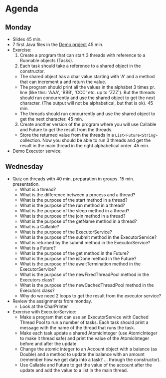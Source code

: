 # Agenda
## Monday
- Slides 45 min.
- 7 first Java files in the [Demo project](https://github.com/HartmannDemoCode/ThreadsDemo.git) 45 min.
- Exercise:
  1. Create a program that can start 3 threads with reference to a Runnable objects (Tasks). 
  2. Each task should take a reference to a shared object in the constructor. 
    - The shared object has a char value starting with 'A' and a method that can increment a and return the value. 
    - The program should print all the values in the alphabet 3 times pr. line (like this: 'AAA', 'BBB', 'CCC' etc. up to 'ZZZ'). But the threads should run concurrently and use the shared object to get the next character. (The output will not be alphabetical, but that is ok). 45 min.
    - The threads should run concurrently and use the shared object to get the next character. 45 min.
  3. Create another version of the program where you will use Callable and Future to get the result from the threads. 
    - Store the returned value from the threads in a `List<Future<String>` collection. Now you should be able to run 3 threads and get the result in the main thread in the right alphabetical order. 45 min. 
- Demo Executor service.

## Wednesday
- Quiz on threads with 40 min. preparation in groups. 15 min. presentation.
  - What is a thread?
  - What is the difference between a process and a thread?
  - What is the purpose of the start method in a thread?
  - What is the purpose of the run method in a thread?
  - What is the purpose of the sleep method in a thread?
  - What is the purpose of the join method in a thread?
  - What is the purpose of the getName method in a thread?
  - What is a Callable?
  - What is the purpose of the ExecutorService?
  - What is the purpose of the submit method in the ExecutorService?
  - What is returned by the submit method in the ExecutorService?
  - What is a Future?
  - What is the purpose of the get method in the Future?
  - What is the purpose of the isDone method in the Future?
  - What is the purpose of the awaitTermination method in the ExecutorService?
  - What is the purpose of the newFixedThreadPool method in the Executors class?
  - What is the purpose of the newCachedThreadPool method in the Executors class?
  - Why do we need 2 loops to get the result from the executor service?
- Review the assignments from monday.
  - Look at the CharPrinter
- Exercise with ExecutorService:
  - Make a program that can use an ExecutorService with Cached Thread Pool to run a number of tasks. Each task should print a message with the name of the thread that runs the task. 
  - Make each task update a shared AtomicInteger (use AtomicInteger to make it thread safe) and print the value of the AtomicInteger before and after the update.
  - Change the atomic integer to an Account object with a balance (as Double) and a method to update the balance with an amount (remember how we get data into a task? ... through the constructor). 
  - Use Callable and Future to get the value of the account after the update and add the value to a list in the main thread.
 